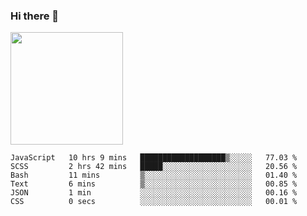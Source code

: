 ### Hi there 👋

<!--
**hwolf0610/hwolf0610** is a ✨ _special_ ✨ repository because its `README.md` (this file) appears on your GitHub profile.

Here are some ideas to get you started:

- 🔭 I’m currently working on ...
- 🌱 I’m currently learning ...
- 👯 I’m looking to collaborate on ...
- 🤔 I’m looking for help with ...
- 💬 Ask me about ...
- 📫 How to reach me: ...
- 😄 Pronouns: ...
- ⚡ Fun fact: ...
-->

<img height="180em" src="https://github-readme-stats.vercel.app/api?username=hwolf0610&show_icons=true&hide_border=true&&count_private=true&include_all_commits=true" />


<!--START_SECTION:waka-->

```text
JavaScript   10 hrs 9 mins   ███████████████████▒░░░░░   77.03 %
SCSS         2 hrs 42 mins   █████░░░░░░░░░░░░░░░░░░░░   20.56 %
Bash         11 mins         ▒░░░░░░░░░░░░░░░░░░░░░░░░   01.40 %
Text         6 mins          ▒░░░░░░░░░░░░░░░░░░░░░░░░   00.85 %
JSON         1 min           ░░░░░░░░░░░░░░░░░░░░░░░░░   00.16 %
CSS          0 secs          ░░░░░░░░░░░░░░░░░░░░░░░░░   00.01 %
```

<!--END_SECTION:waka-->
